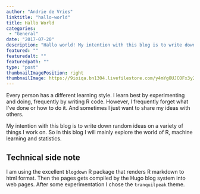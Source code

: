 ```yaml
---
author: "Andrie de Vries"
linktitle: "hallo-world"
title: Hallo World
categories: 
 - "General"
date: "2017-07-20"
description: "Hallo world! My intention with this blog is to write down random ideas on a variety of things I work on. So in this blog I will mainly explore the world of R, machine learning and statistics."
featured: ""
featuredalt: ""
featuredpath: ""
type: "post"
thumbnailImagePosition: right
thumbnailImage: https://9ioiqa.bn1304.livefilestore.com/y4mYgOUJCOFx3y2QttyGAGfMRZQovpNyzZBZrgoa20QFXf4JQ6ZZbYVJmbIjf-TTduFL2cmyvK44b-jdn0JGivDagKWmUhw_QdSHYIkqQhNr9iNvmh8DXQIcyv6fryS6nd5zFp4Uhc1sSNp1AyuGUpK4RIZrP1DxIUf6k8u0vXhK3eaU5HLDMgJ1Rlx5nGI8LbommmkBcNJ_y7t0_jdqidBzQ?width=100&height=100&cropmode=none
---
```


Every person has a different learning style.  I learn best by experimenting and doing, frequently by writing R code.  However, I frequently forget what I've done or how to do it.  And sometimes I just want to share my ideas with others.

My intention with this blog is to write down random ideas on a variety of things I work on. So in this blog I will mainly explore the world of R, machine learning and statistics.

## Technical side note

I am using the excellent `blogdown` R package that renders R markdown to html format. Then the pages gets compiled by the Hugo blog system into web pages.  After some experimentation I chose the `tranquilpeak` theme.

